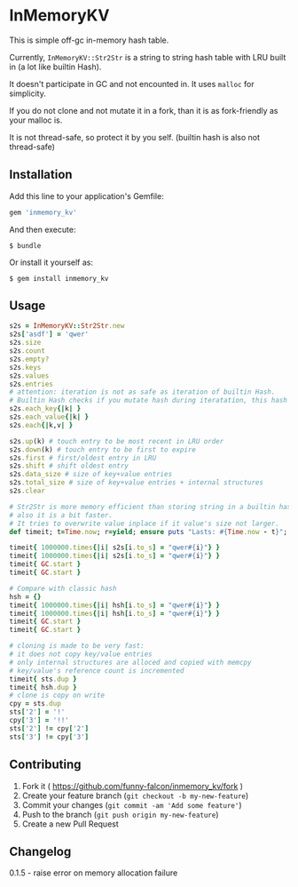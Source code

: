 # InMemoryKV

This is simple off-gc in-memory hash table.

Currently, `InMemoryKV::Str2Str` is a string to string hash table
with LRU built in (a lot like builtin Hash).

It doesn't participate in GC and not encounted in. It uses `malloc` for simplicity.

If you do not clone and not mutate it in a fork, than it is as fork-friendly as your malloc is.

It is not thread-safe, so protect it by you self. (builtin hash is also not thread-safe)

## Installation

Add this line to your application's Gemfile:

```ruby
gem 'inmemory_kv'
```

And then execute:

    $ bundle

Or install it yourself as:

    $ gem install inmemory_kv

## Usage

```ruby
s2s = InMemoryKV::Str2Str.new
s2s['asdf'] = 'qwer'
s2s.size
s2s.count
s2s.empty?
s2s.keys
s2s.values
s2s.entries
# attention: iteration is not as safe as iteration of builtin Hash.
# Builtin Hash checks if you mutate hash during iteratation, this hash doesn't.
s2s.each_key{|k| }
s2s.each_value{|k| }
s2s.each{|k,v| }

s2s.up(k) # touch entry to be most recent in LRU order
s2s.down(k) # touch entry to be first to expire
s2s.first # first/oldest entry in LRU
s2s.shift # shift oldest entry
s2s.data_size # size of key+value entries
s2s.total_size # size of key+value entries + internal structures
s2s.clear

# Str2Str is more memory efficient than storing string in a builtin hash
# also it is a bit faster.
# It tries to overwrite value inplace if it value's size not larger.
def timeit; t=Time.now; r=yield; ensure puts "Lasts: #{Time.now - t}"; r; end

timeit{ 1000000.times{|i| s2s[i.to_s] = "qwer#{i}"} }
timeit{ 1000000.times{|i| s2s[i.to_s] = "qwer#{i}"} }
timeit{ GC.start }
timeit{ GC.start }

# Compare with classic hash
hsh = {}
timeit{ 1000000.times{|i| hsh[i.to_s] = "qwer#{i}"} }
timeit{ 1000000.times{|i| hsh[i.to_s] = "qwer#{i}"} }
timeit{ GC.start }
timeit{ GC.start }

# cloning is made to be very fast:
# it does not copy key/value entries
# only internal structures are alloced and copied with memcpy
# key/value's reference count is incremented
timeit{ sts.dup }
timeit{ hsh.dup }
# clone is copy on write
cpy = sts.dup
sts['2'] = '!'
cpy['3'] = '!!'
sts['2'] != cpy['2']
sts['3'] != cpy['3']
```

## Contributing

1. Fork it ( https://github.com/funny-falcon/inmemory_kv/fork )
2. Create your feature branch (`git checkout -b my-new-feature`)
3. Commit your changes (`git commit -am 'Add some feature'`)
4. Push to the branch (`git push origin my-new-feature`)
5. Create a new Pull Request

## Changelog
0.1.5 - raise error on memory allocation failure

